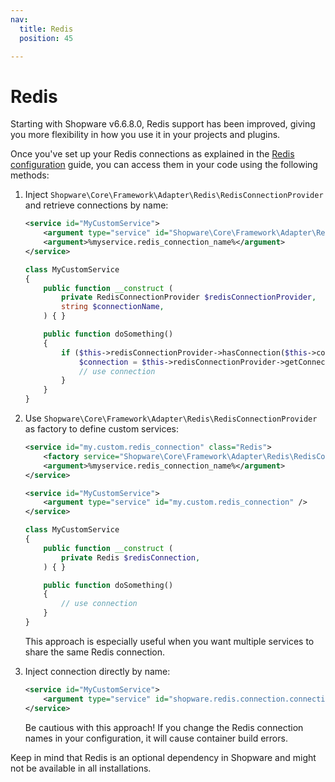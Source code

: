 ```yaml
---
nav:
  title: Redis
  position: 45

---
```


# Redis

Starting with Shopware v6.6.8.0, Redis support has been improved, giving you more flexibility in how you use it in your projects and plugins.

Once you've set up your Redis connections as explained in the  [Redis configuration](../../hosting/infrastructure/redis) guide, you can access them in your code using the following methods:

1. Inject `Shopware\Core\Framework\Adapter\Redis\RedisConnectionProvider` and retrieve connections by name:

    ```xml
    <service id="MyCustomService">
        <argument type="service" id="Shopware\Core\Framework\Adapter\Redis\RedisConnectionProvider" />
        <argument>%myservice.redis_connection_name%</argument>
    </service>
    ```

    ```php
    class MyCustomService
    { 
        public function __construct (
            private RedisConnectionProvider $redisConnectionProvider,
            string $connectionName,
        ) { }

        public function doSomething()
        {
            if ($this->redisConnectionProvider->hasConnection($this->connectionName)) {
                $connection = $this->redisConnectionProvider->getConnection($this->connectionName);
                // use connection
            }
        }
    }
    ```

2. Use `Shopware\Core\Framework\Adapter\Redis\RedisConnectionProvider` as factory to define custom services:

    ```xml
    <service id="my.custom.redis_connection" class="Redis">
        <factory service="Shopware\Core\Framework\Adapter\Redis\RedisConnectionProvider" method="getConnection" />
        <argument>%myservice.redis_connection_name%</argument>
    </service>

    <service id="MyCustomService">
        <argument type="service" id="my.custom.redis_connection" />
    </service>
    ```

    ```php
    class MyCustomService
    { 
        public function __construct (
            private Redis $redisConnection,
        ) { }

        public function doSomething()
        {
            // use connection
        }
    }
    ```
   This approach is especially useful when you want multiple services to share the same Redis connection.

3. Inject connection directly by name:
    ```xml
    <service id="MyCustomService">
        <argument type="service" id="shopware.redis.connection.connection_name" />
    </service>
    ```
   Be cautious with this approach! If you change the Redis connection names in your configuration, it will cause container build errors.

Keep in mind that Redis is an optional dependency in Shopware and might not be available in all installations.
